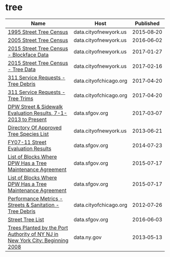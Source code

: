 # tree

Name | Host | Published
---- | ---- | ---------
[1995 Street Tree Census](../datasets/kyad-zm4j.md) | data.cityofnewyork.us | 2015&#x2011;08&#x2011;20
[2005 Street Tree Census](../datasets/29bw-z7pj.md) | data.cityofnewyork.us | 2016&#x2011;06&#x2011;02
[2015 Street Tree Census - Blockface Data](../datasets/ju3b-rwpy.md) | data.cityofnewyork.us | 2017&#x2011;01&#x2011;27
[2015 Street Tree Census - Tree Data](../datasets/uvpi-gqnh.md) | data.cityofnewyork.us | 2017&#x2011;02&#x2011;16
[311 Service Requests - Tree Debris](../datasets/mab8-y9h3.md) | data.cityofchicago.org | 2017&#x2011;04&#x2011;20
[311 Service Requests - Tree Trims](../datasets/uxic-zsuj.md) | data.cityofchicago.org | 2017&#x2011;04&#x2011;20
[DPW Street & Sidewalk Evaluation Results, 7-1-2013 to Present](../datasets/83ki-hu3p.md) | data.sfgov.org | 2017&#x2011;03&#x2011;07
[Directory Of Approved Tree Species List](../datasets/99wq-x9cr.md) | data.cityofnewyork.us | 2013&#x2011;06&#x2011;21
[FY07-11 Street Evaluation Results](../datasets/i8y7-m763.md) | data.sfgov.org | 2014&#x2011;07&#x2011;23
[List of Blocks Where DPW Has a Tree Maintenance Agreement](../datasets/fati-simc.md) | data.sfgov.org | 2015&#x2011;07&#x2011;17
[List of Blocks Where DPW Has a Tree Maintenance Agreement](../datasets/fati-simc.md) | data.sfgov.org | 2015&#x2011;07&#x2011;17
[Performance Metrics - Streets & Sanitation - Tree Debris](../datasets/hwpp-nx6b.md) | data.cityofchicago.org | 2012&#x2011;07&#x2011;26
[Street Tree List](../datasets/tkzw-k3nq.md) | data.sfgov.org | 2016&#x2011;06&#x2011;03
[Trees Planted by the Port Authority of NY NJ in New York City: Beginning 2008](../datasets/dxb3-4wp7.md) | data.ny.gov | 2013&#x2011;05&#x2011;13

